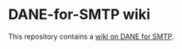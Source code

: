 # DANE-for-SMTP wiki

This repository contains a [wiki on DANE for SMTP](https://github.com/baknu/DANE-for-SMTP/wiki).
